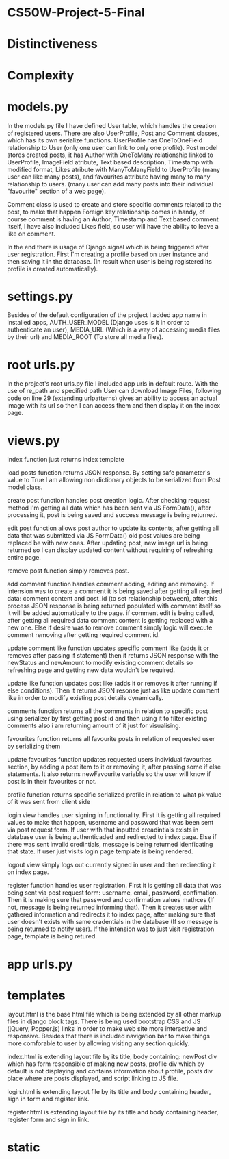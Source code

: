 # CS50W-Project-5-Final

# Distinctiveness

# Complexity

# models.py
In the models.py file I have defined User table, which handles the creation of registered users. There are also UserProfile, Post and Comment classes, which has its own serialize functions. UserProfile has OneToOneField relationship to User (only one user can link to only one profile). Post model stores created posts, it has Author with OneToMany relationship linked to UserProfile, ImageField atribute, Text based description, Timestamp with modified format, Likes atribute with ManyToManyField to UserProfile (many user can like many posts), and favourites attribute having many to many relationship to users. (many user can add many posts into their individual "favourite" section of a web page).

Comment class is used to create and store specific comments related to the post, to make that happen Foreign key relationship comes in handy, of course comment is having an Author, Timestamp and Text based comment itself, I have also included Likes field, so user will have the ability to leave a like on comment.

In the end there is usage of Django signal which is being triggered after user registration. First I'm creating a profile based on user instance and then saving it in the database. (In result when user is being registered its profile is created automatically).

# settings.py
Besides of the default configuration of the project I added app name in installed apps, AUTH_USER_MODEL (Django uses is it in order to authenticate an user), MEDIA_URL (Which is a way of accessing media files by their url) and MEDIA_ROOT (To store all media files).

# root urls.py
In the project's root urls.py file I included app urls in default route. With the use of re_path and specified path User can download Image Files, following code on line 29 (extending urlpatterns) gives an ability to access an actual image with its url so then I can access them and then display it on the index page.

# views.py
index function just returns index template

load posts function returns JSON response. By setting safe parameter's value to True I am allowing non dictionary objects to be serialized from Post model class.

create post function handles post creation logic. After checking request method I'm getting all data which has been sent via JS FormData(), after processing it, post is being saved and success message is being returned.  

edit post function allows post author to update its contents, after getting all data that was submitted via JS FormData() old post values
are being replaced be with new ones. After updating post, new image url is being returned so I can display updated content without requiring of refreshing entire page.

remove post function simply removes post. 

add comment function handles comment adding, editing and removing. If intension was to create a comment it is being saved after getting all required data: comment content and post_id (to set relationship between), after this process JSON response is being returned populated with comment itself so it will be added automatically to the page. if comment edit is being called, after getting all required data comment content is getting replaced with a new one. Else if desire was to remove comment simply logic will execute comment removing after getting required comment id.

update comment like function updates specific comment like (adds it or removes after passing if statement) then it returns JSON response with the newStatus and newAmount
to modify existing comment details so refreshing page and getting new data wouldn't be required.

update like function updates post like (adds it or removes it after running if else conditions). Then it returns JSON resonse just as like update comment like in order to modify existing post details dynamically.

comments function returns all the comments in relation to specific post using serializer by first getting post id and then using it to filter existing comments also i am returning amount of it just for visualising.

favourites function returns all favourite posts in relation of requested user by serializing them

update favourites function updates requested users individual favourites section, by adding a post item to it or removing it, after passing some if else statements. It also returns newFavourite variable so the user will know if post is in their favourites or not.

profile function returns specific serialized profile in relation to what pk value of it was sent from client side

login view handles user signing in functionality. First it is getting all required values to make that happen, username and password that was been sent via post request form. If user with that inputted creadintials exists in database user is being authenticaded and redirected to index page. Else if there was sent invalid credintials, message is being returned idenficating that state. If user just visits login page template is being rendered.

logout view simply logs out currently signed in user and then redirecting it on index page.

register function handles user registration. First it is getting all data that was being sent via post request form: username, email, password, confimation. Then it is making sure that password and confirmation values mathces (If not, message is being returned informing that). Then it creates user with gathered information and redirects it to index page, after making sure that user doesn't exists with same cradentials in the database (If so message is being returned to notify user). If the intension was to just visit registration page, template is being retured.

# app urls.py

# templates
layout.html is the base html file which is being extended by all other markup files in django block tags. There is being used bootstrap CSS and JS (jQuery, Popper.js) links in order to make web site more interactive and responsive. Besides that there is included navigation bar to make things more comforable to user by allowing visiting any section quickly.

index.html is extending layout file by its title, body containing: newPost div which has form responsible of making new posts, profile div which by default is not displaying and contains information about profile, posts div place where are posts displayed, and script linking to JS file. 

login.html is extending layout file by its title and body containing header, sign in form and register link. 

register.html is extending layout file by its title and body containing header, register form and sign in link. 

# static